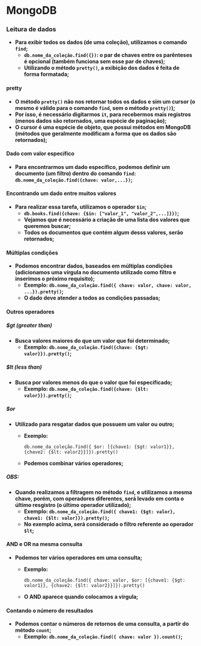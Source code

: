 # MongoDB



### Leitura de dados

- **Para exibir todos os dados (de uma coleção), utilizamos o comando `find`;**
  - **`db.nome_da_coleção.find({})`: o par de chaves entre os parênteses é opcional (também funciona sem esse par de chaves);**
  - **Utilizando o método `pretty()`, a exibição dos dados é feita de forma formatada;**



#### pretty

- **O método `pretty()` não nos retornar todos os dados e sim um cursor (o mesmo é válido para o comando `find`, sem o método `pretty()`);**
- **Por isso, é necessário digitarmos `it`, para recebermos mais registros (menos dados são retornados, uma espécie de paginação);**
- **O cursor é uma espécie de objeto, que possui métodos em MongoDB (métodos que geralmente modificam a forma que os dados são retornados);**



#### Dado com valor específico

- **Para encontrarmos um dado específico, podemos definir um documento (um filtro) dentro do comando `find`: `db.nome_da_coleção.find({chave: valor,...})`;**



#### Encontrando um dado entre muitos valores

- **Para realizar essa tarefa, utilizamos o operador `$in`;**
  - **`db.books.find({chave: {$in: ["valor_1", "valor_2",...]}})`;**
  - **Vejamos que é necessário a criação de uma lista dos valores que queremos buscar;**
  - **Todos os documentos que contém algum desss valores, serão retornados;**



#### Múltiplas condições

- **Podemos encontrar dados, baseados em múltiplas condições (adicionamos uma vírgula no documento utilizado como filtro e inserimos o próximo requisito);**
  - **Exemplo: `db.nome_da_coleção.find({ chave: valor, chave: valor, ...}).pretty()`;**
  - **O dado deve atender a todos as condições passadas;**



#### Outros operadores

##### $gt (greater than)

- **Busca valores maiores do que um valor que foi determinado;**
  - **Exemplo: `db.nome_da_coleção.find({chave: {$gt: valor}}).pretty()`;**

##### $lt (less than)

- **Busca por valores menos do que o valor que foi especificado;**
  - **Exemplo: `db.nome_da_coleção.find({chave: {$lt: valor}}).pretty()`;**

##### $or

- **Utilizado para resgatar dados que possuem um valor ou outro;**

  - **Exemplo:**

    ```shell
    db.nome_da_coleção.find({ $or: [{chave1: {$gt: valor1}}, {chave2: {$lt: valor2}}]}).pretty()
    ```

  - **Podemos combinar vários operadores;**

#####  OBS:

- **Quando realizamos a filtragem no método `find`, e utilizamos a mesma chave, porém, com operadores diferentes, será levado em conta o último resgistro (o último operador utilizado);**
  - **Exemplo: `db.nome_da_coleção.find({ chave1: {$gt: valor}, chave1: {$lt: valor}}).pretty()`;**
  - **No exemplo acima, será considerado o filtro referente ao operador `$lt`;**



#### AND e OR na mesma consulta

- **Podemos ter vários operadores em uma consulta;**

  - **Exemplo:**

    ```shell
    db.nome_da_coleção.find({ chave: valor, $or: [{chave1: {$gt: valor1}}, {chave2: {$lt: valor2}}]}).pretty()
    ```

  - **O AND aparece quando colocamos a vírgula;**



#### Contando o número de resultados

- **Podemos contar o números de retornos de uma consulta, a partir do método `count`;**
  - **Exemplo: `db.nome_da_coleção.find({ chave: valor }).count()`;**